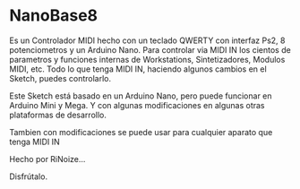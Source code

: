 # NanoBase8
Es un Controlador MIDI hecho con un teclado QWERTY con interfaz Ps2, 
8 potenciometros y un Arduino Nano.
Para controlar via MIDI IN los cientos de parametros y funciones internas 
de Workstations, Sintetizadores, Modulos MIDI, etc. 
Todo lo que tenga MIDI IN, haciendo algunos cambios en el Sketch, puedes controlarlo.

Este Sketch está basado en un Arduino Nano, pero puede funcionar en Arduino Mini y Mega.
Y con algunas modificaciones en algunas otras plataformas de desarrollo.

Tambien con modificaciones se puede usar para cualquier aparato que tenga MIDI IN

Hecho por RiNoize...

Disfrútalo.



